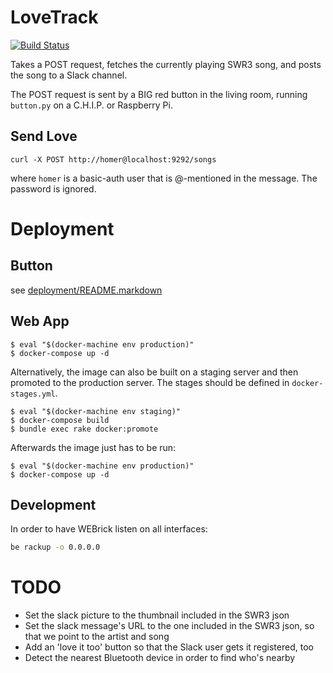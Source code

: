 # LoveTrack

[![Build Status](https://travis-ci.org/nerab/love-track.svg?branch=master)](https://travis-ci.org/nerab/love-track)

Takes a POST request, fetches the currently playing SWR3 song, and posts the song to a Slack channel.

The POST request is sent by a BIG red button in the living room, running `button.py` on a C.H.I.P. or Raspberry Pi.

## Send Love

```
curl -X POST http://homer@localhost:9292/songs
```

where `homer` is a basic-auth user that is @-mentioned in the message. The password is ignored.

# Deployment

## Button

see [deployment/README.markdown](deployment/README.markdown)

## Web App

```
$ eval "$(docker-machine env production)"
$ docker-compose up -d
```

Alternatively, the image can also be built on a staging server and then promoted to the production server. The stages should be defined in `docker-stages.yml`.

```
$ eval "$(docker-machine env staging)"
$ docker-compose build
$ bundle exec rake docker:promote
```

Afterwards the image just has to be run:

```
$ eval "$(docker-machine env production)"
$ docker-compose up -d
```

## Development

In order to have WEBrick listen on all interfaces:

```bash
be rackup -o 0.0.0.0
```

# TODO

* Set the slack picture to the thumbnail included in the SWR3 json
* Set the slack message's URL to the one included in the SWR3 json, so that we point to the artist and song
* Add an 'love it too' button so that the Slack user gets it registered, too
* Detect the nearest Bluetooth device in order to find who's nearby
